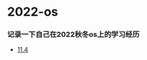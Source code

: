 # 2022-os
### 记录一下自己在2022秋冬os上的学习经历
+ [11.4](https://github.com/gongchaosheng/2022-os-/blob/main/Diary/11.4.md)

